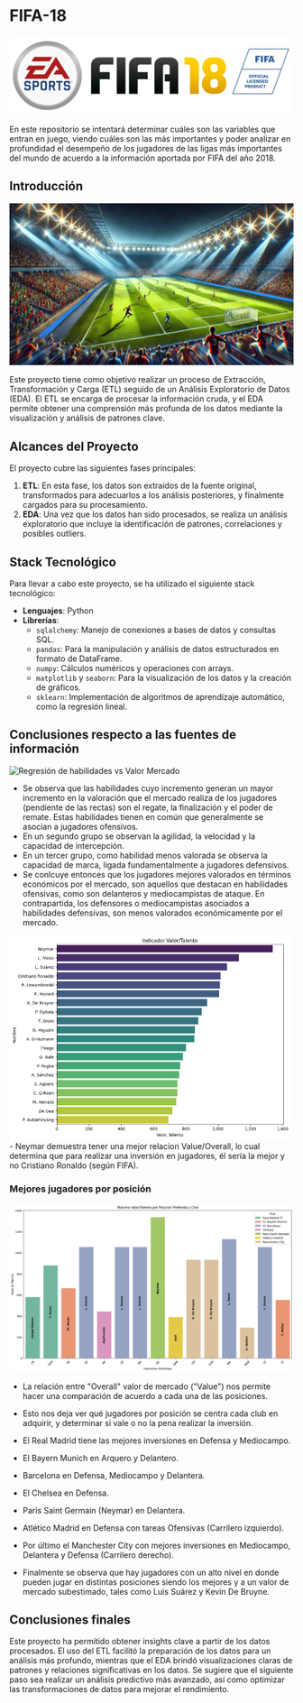# FIFA-18
![For Loop Image](https://github.com/faq998/Im-genes/raw/main/FIFA_18_Logo.png)

En este repositorio se intentará determinar cuáles son las variables que entran en juego, viendo cuáles son las más importantes y poder analizar en profundidad el desempeño de los jugadores de las ligas más importantes del mundo de acuerdo a la información aportada por FIFA del año 2018.


## Introducción
![For Loop Image](https://github.com/faq998/Im-genes/blob/main/DALLE2~1.WEB)

Este proyecto tiene como objetivo realizar un proceso de Extracción, Transformación y Carga (ETL) seguido de un Análisis Exploratorio de Datos (EDA). 
El ETL se encarga de procesar la información cruda, y el EDA permite obtener una comprensión más profunda de los datos mediante la visualización y análisis de patrones clave.

## Alcances del Proyecto
El proyecto cubre las siguientes fases principales:
1. **ETL**: En esta fase, los datos son extraídos de la fuente original, transformados para adecuarlos a los análisis posteriores, y finalmente cargados para su procesamiento.
2. **EDA**: Una vez que los datos han sido procesados, se realiza un análisis exploratorio que incluye la identificación de patrones, correlaciones y posibles outliers.

## Stack Tecnológico
Para llevar a cabo este proyecto, se ha utilizado el siguiente stack tecnológico:
- **Lenguajes**: Python
- **Librerías**:
  - `sqlalchemy`: Manejo de conexiones a bases de datos y consultas SQL.
  - `pandas`: Para la manipulación y análisis de datos estructurados en formato de DataFrame.
  - `numpy`: Cálculos numéricos y operaciones con arrays.
  - `matplotlib` y `seaborn`: Para la visualización de los datos y la creación de gráficos.
  - `sklearn`: Implementación de algoritmos de aprendizaje automático, como la regresión lineal.


## Conclusiones respecto a las fuentes de información
<img src="https://github.com/faq998/Im-genes/blob/main/Regresi%C3%B3n%20Habilidades%20vs%20Valor%20de%20Mercado.png" alt="Regresión de habilidades vs Valor Mercado" width="500">

- Se observa que las habilidades cuyo incremento generan un mayor incremento en la valoración que el mercado realiza de los jugadores (pendiente de las rectas) son el regate, la finalización y el poder de remate. Estas habilidades tienen en común que generalmente se asocian a jugadores ofensivos.
- En un segundo grupo se observan la agilidad, la velocidad y la capacidad de intercepción.
- En un tercer grupo, como habilidad menos valorada se observa la capacidad de marca, ligada fundamentalmente a jugadores defensivos.
- Se conlcuye entonces que los jugadores mejores valorados en términos económicos por el mercado, son aquellos que destacan en habilidades ofensivas, como son delanteros y mediocampistas de ataque. En contrapartida, los defensores o mediocampistas asociados a habilidades defensivas, son menos valorados económicamente por el mercado.
  
<img src="https://github.com/faq998/Im-genes/blob/main/Valor%20Mercado%20vs%20Overall.png" alt="Mejor inversión por jugador" width="500">
- Neymar demuestra tener una mejor relacion Value/Overall, lo cual determina que para realizar una inversión en jugadores, él sería la mejor y no Cristiano Ronaldo (según FIFA). 


### Mejores jugadores por posición
![For Loop Image](https://github.com/faq998/Im-genes/blob/main/Clubes.png)

- La relación entre "Overall"  valor de mercado ("Value") nos permite hacer una comparación de acuerdo a cada una de las posiciones.
- Esto nos deja ver qué jugadores por posición se centra cada club en adquirir, y determinar si vale o no la pena realizar la inversión.
- El Real Madrid tiene las mejores inversiones en Defensa y Mediocampo.
- El Bayern Munich en Arquero y Delantero.
- Barcelona en Defensa, Mediocampo y Delantera.
- El Chelsea en Defensa.
- Paris Saint Germain (Neymar) en Delantera.
- Atlético Madrid en Defensa con tareas Ofensivas (Carrilero izquierdo).
- Por último el Manchester City con mejores inversiones en Mediocampo, Delantera y Defensa (Carrilero derecho).

- Finalmente se observa que hay jugadores con un alto nivel en donde pueden jugar en distintas posiciones siendo los mejores y a un valor de mercado subestimado, tales como Luis Suárez y Kevin De Bruyne.


## Conclusiones finales 
Este proyecto ha permitido obtener insights clave a partir de los datos procesados. 
El uso del ETL facilitó la preparación de los datos para un análisis más profundo, mientras que el EDA brindó visualizaciones claras de patrones y relaciones significativas en los datos. 
Se sugiere que el siguiente paso sea realizar un análisis predictivo más avanzado, así como optimizar las transformaciones de datos para mejorar el rendimiento.

